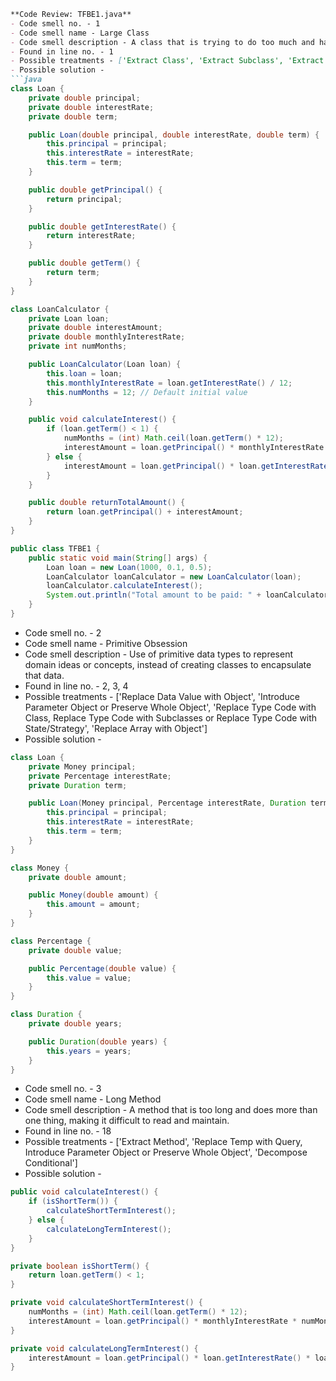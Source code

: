 ```markdown
**Code Review: TFBE1.java**
- Code smell no. - 1
- Code smell name - Large Class
- Code smell description - A class that is trying to do too much and has too many responsibilities, making it complex and hard to manage.
- Found in line no. - 1
- Possible treatments - ['Extract Class', 'Extract Subclass', 'Extract Interface', 'Duplicate Observed Data']
- Possible solution - 
```java
class Loan {
    private double principal;
    private double interestRate;
    private double term;

    public Loan(double principal, double interestRate, double term) {
        this.principal = principal;
        this.interestRate = interestRate;
        this.term = term;
    }

    public double getPrincipal() {
        return principal;
    }

    public double getInterestRate() {
        return interestRate;
    }

    public double getTerm() {
        return term;
    }
}

class LoanCalculator {
    private Loan loan;
    private double interestAmount;
    private double monthlyInterestRate;
    private int numMonths;

    public LoanCalculator(Loan loan) {
        this.loan = loan;
        this.monthlyInterestRate = loan.getInterestRate() / 12;
        this.numMonths = 12; // Default initial value
    }

    public void calculateInterest() {
        if (loan.getTerm() < 1) {
            numMonths = (int) Math.ceil(loan.getTerm() * 12);
            interestAmount = loan.getPrincipal() * monthlyInterestRate * numMonths;
        } else {
            interestAmount = loan.getPrincipal() * loan.getInterestRate() * loan.getTerm();
        }
    }

    public double returnTotalAmount() {
        return loan.getPrincipal() + interestAmount;
    }
}

public class TFBE1 {
    public static void main(String[] args) {
        Loan loan = new Loan(1000, 0.1, 0.5);
        LoanCalculator loanCalculator = new LoanCalculator(loan);
        loanCalculator.calculateInterest();
        System.out.println("Total amount to be paid: " + loanCalculator.returnTotalAmount());
    }
}
```

- Code smell no. - 2
- Code smell name - Primitive Obsession
- Code smell description - Use of primitive data types to represent domain ideas or concepts, instead of creating classes to encapsulate that data.
- Found in line no. - 2, 3, 4
- Possible treatments - ['Replace Data Value with Object', 'Introduce Parameter Object or Preserve Whole Object', 'Replace Type Code with Class, Replace Type Code with Subclasses or Replace Type Code with State/Strategy', 'Replace Array with Object']
- Possible solution - 
```java
class Loan {
    private Money principal;
    private Percentage interestRate;
    private Duration term;

    public Loan(Money principal, Percentage interestRate, Duration term) {
        this.principal = principal;
        this.interestRate = interestRate;
        this.term = term;
    }
}

class Money {
    private double amount;

    public Money(double amount) {
        this.amount = amount;
    }
}

class Percentage {
    private double value;

    public Percentage(double value) {
        this.value = value;
    }
}

class Duration {
    private double years;

    public Duration(double years) {
        this.years = years;
    }
}
```

- Code smell no. - 3
- Code smell name - Long Method
- Code smell description - A method that is too long and does more than one thing, making it difficult to read and maintain.
- Found in line no. - 18
- Possible treatments - ['Extract Method', 'Replace Temp with Query, Introduce Parameter Object or Preserve Whole Object', 'Decompose Conditional']
- Possible solution - 
```java
public void calculateInterest() {
    if (isShortTerm()) {
        calculateShortTermInterest();
    } else {
        calculateLongTermInterest();
    }
}

private boolean isShortTerm() {
    return loan.getTerm() < 1;
}

private void calculateShortTermInterest() {
    numMonths = (int) Math.ceil(loan.getTerm() * 12);
    interestAmount = loan.getPrincipal() * monthlyInterestRate * numMonths;
}

private void calculateLongTermInterest() {
    interestAmount = loan.getPrincipal() * loan.getInterestRate() * loan.getTerm();
}
```
```